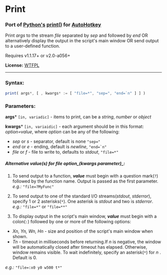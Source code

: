 # Print

### Port of [Python's](https://www.python.org/) [print()](https://docs.python.org/3/library/functions.html#print) for **[AutoHotkey](http://ahkscript.org)**

Print _args_ to the stream _file_ separated by _sep_ and followed by _end_ OR alternatively display the output in the script's main window OR send output to a user-defined function.

Requires v1.1.17+ or v2.0-a056+

**License:** [WTFPL](http://www.wtfpl.net/)
<hr>

### Syntax:
```javascript
print( args*, [ , kwargs* := [ "file=*", "sep=", "end=`n" ] ] )
```

### Parameters:

**args*** ``[in, variadic]`` - items to print, can be a _string_, _number_ or _object_

**kwargs*** ``[in, variaidic]`` - each argument should be in this format: _option=value_, where _option_ can be any of the following:

 * _sep_ or _s_ - separator, default is none ``"sep="``
 * _end_ or _e_ - ending, default is _newline_, ``"end=`n"``
 * _file_ or _f_ - file to write to, defaults to _stdout_, ``"file=*"``


##### Alternative _value(s)_ for _file_ option_(kwargs parameter)_:

 1. To send output to a function, _**value**_ must begin with a question mark(``?``) followed by the function name. Output is passed as the first parameter.<br>_e.g.:_ ``"file=?MyFunc"``
 
 2. To send output to one of the standard I/O streams(_stdout_, _stderror_), specify 1 or 2 asterisks(``*``). One asterisk is _stdout_ and two is _stderror_.<br>_e.g.:_ ``"file=*"`` or ``"file=**"``
 
 3. To display output in the script's main window, **_value_** must begin with a colon(``:``) followed by one or more of the following options:
  * _Xn, Yn, Wn, Hn_ - size and position of the script's main window when shown.
  * _Tn_ - timeout in milliseconds before returning.If _n_ is negative, the window will be automatically closed after timeout has elapsed. Otherwise, window remains visible. To wait indefinitely, specify an asterisk(``*``) for _n_ . Default is 0.
 
 _e.g.:_ ``"file=:x0 y0 w500 t*"``